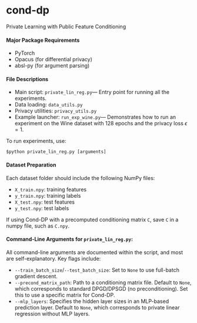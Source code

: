 # cond-dp
Private Learning with Public Feature Conditioning

#### Major Package Requirements

- PyTorch
- Opacus (for differential privacy)
- absl-py (for argument parsing)

#### File Descriptions
- Main script: ``private_lin_reg.py``— Entry point for running all the experiments.
- Data loading: ``data_utils.py``
- Privacy utilities: ``privacy_utils.py``
- Example launcher: ``run_exp_wine.py``— Demonstrates how to run an experiment on the Wine dataset 
with 128 epochs and the privacy loss $\epsilon=1$.

To run experiments, use:
```angular2html
$python private_lin_reg.py [arguments]
```

#### Dataset Preparation
Each dataset folder should include the following NumPy files:
- ``X_train.npy``: training features
- ``y_train.npy``: training labels
- ``X_test.npy``: test features
- ``y_test.npy``: test labels

If using Cond-DP with a precomputed conditioning matrix ``C``, save ``C``
in a numpy file, such as ``C.npy``.

#### Command-Line Arguments for ``private_lin_reg.py``:

All command-line arguments are documented within the script, 
and most are self-explanatory. Key flags include:
- ``--train_batch_size``/``--test_batch_size``: Set to ``None`` to use full-batch gradient descent.
- ``--precond_matrix_path``: Path to a conditioning matrix file. 
Default to ``None``, which corresponds to standard DPGD/DPSGD (no preconditioning). Set this to use a specific matrix for Cond-DP. 
- ``--mlp_layers``: Specifies the hidden layer sizes in an MLP-based prediction layer.
Default to ``None``, which corresponds to private linear regression without MLP layers.  
